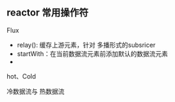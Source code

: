 ## reactor 常用操作符

Flux

- relay(): 缓存上游元素，针对 多播形式的subsricer
- startWith：在当前数据流元素前添加默认的数据流元素
- 





hot、Cold

冷数据流与 热数据流